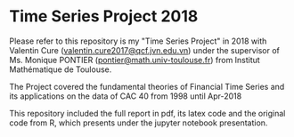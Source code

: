 # Time Series Project 2018
Please refer to this repository is my "Time Series Project" in 2018 with Valentin Cure (valentin.cure2017@qcf.jvn.edu.vn) under the supervisor of Ms. Monique PONTIER (pontier@math.univ-toulouse.fr) from Institut Mathématique de Toulouse. 

The Project covered the fundamental theories of Financial Time Series and its applications on the data of CAC 40 from 1998 until Apr-2018

This repository included the full report in pdf, its latex code and the original code from R, which presents under the jupyter notebook presentation. 
